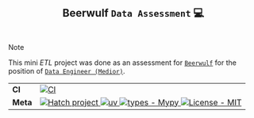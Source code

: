 <div align="center"> 
    <h2> Beerwulf <code>Data Assessment</code> 💻 </h2>
</div>

#

> [!NOTE]
> This mini *ETL* project was done as an assessment for [`Beerwulf`](http://www.beerwulf.com/) for the position of [`Data Engineer (Medior)`](https://beerwulf.homerun.co/data-engineer-medior-2/en). 

<div align="center">

<table>
  <tr>
    <td><strong>CI</strong></td>
    <td>
      <a href="https://github.com/mohammadzainabbas/beerwulf-assessment/actions/workflows/ci.yml">
        <img src="https://github.com/mohammadzainabbas/beerwulf-assessment/actions/workflows/ci.yml/badge.svg" alt="CI">
      </a>
    </td>
  </tr>
  <tr>
    <td><strong>Meta</strong></td>
    <td>
      <a href="https://github.com/mohammadzainabbas/beerwulf-assessment">
        <img src="https://img.shields.io/badge/%F0%9F%A5%9A-Hatch-4051b5.svg" alt="Hatch project">
      </a>
      <a href="https://github.com/astral-sh/uv">
        <img src="https://img.shields.io/endpoint?url=https://raw.githubusercontent.com/astral-sh/uv/main/assets/badge/v0.json" alt="uv">
      </a>
      <a href="https://github.com/python/mypy">
        <img src="https://img.shields.io/badge/types-Mypy-blue.svg" alt="types - Mypy">
      </a>
      <a href="https://spdx.org/licenses/">
        <img src="https://img.shields.io/badge/license-MIT-9400d3.svg" alt="License - MIT">
      </a>
    </td>
  </tr>
</table>

</div>

